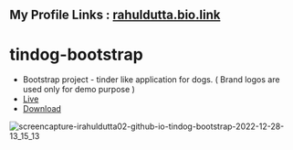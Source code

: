 ## My Profile Links : [rahuldutta.bio.link](https://rahuldutta.bio.link)

# tindog-bootstrap

- Bootstrap project - tinder like application for dogs. ( Brand logos are used only for demo purpose )
- [Live](https://irahuldutta02.github.io/web-dev-projects-01/tindog-bootstrap)
- [Download](https://minhaskamal.github.io/DownGit/#/home?url=https://github.com/irahuldutta02/web-dev-projects-01/tree/main/tindog-bootstrap)

![screencapture-irahuldutta02-github-io-tindog-bootstrap-2022-12-28-13_15_13](https://user-images.githubusercontent.com/78687135/209777123-0b7f8512-e8cb-43b9-99bc-d3ba1c3b60a4.png)
